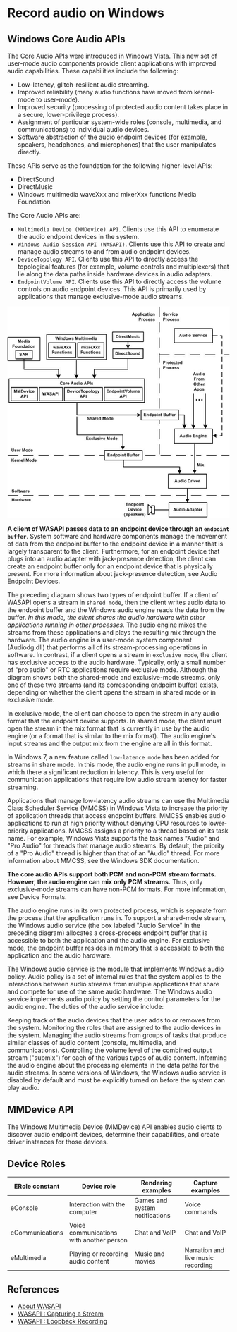 # Record audio on Windows

## Windows Core Audio APIs

The Core Audio APIs were introduced in Windows Vista. This new set of user-mode audio components provide client applications with improved audio capabilities. These capabilities include the following:

- Low-latency, glitch-resilient audio streaming.
- Improved reliability (many audio functions have moved from kernel-mode to user-mode).
- Improved security (processing of protected audio content takes place in a secure, lower-privilege process).
- Assignment of particular system-wide roles (console, multimedia, and communications) to individual audio devices.
- Software abstraction of the audio endpoint devices (for example, speakers, headphones, and microphones) that the user manipulates directly.

These APIs serve as the foundation for the following higher-level APIs:

- DirectSound
- DirectMusic
- Windows multimedia waveXxx and mixerXxx functions
Media Foundation

The Core Audio APIs are:

- `Multimedia Device (MMDevice) API`. Clients use this API to enumerate the audio endpoint devices in the system.
- `Windows Audio Session API (WASAPI)`. Clients use this API to create and manage audio streams to and from audio endpoint devices.
- `DeviceTopology API`. Clients use this API to directly access the topological features (for example, volume controls and multiplexers) that lie along the data paths inside hardware devices in audio adapters.
- `EndpointVolume API`. Clients use this API to directly access the volume controls on audio endpoint devices. This API is primarily used by applications that manage exclusive-mode audio streams.

![Core Audio APIs](/11_wasapi_capture/core_audio.jpg)

**A client of WASAPI passes data to an endpoint device through an `endpoint buffer`**. System software and hardware components manage the movement of data from the endpoint buffer to the endpoint device in a manner that is largely transparent to the client. Furthermore, for an endpoint device that plugs into an audio adapter with jack-presence detection, the client can create an endpoint buffer only for an endpoint device that is physically present. For more information about jack-presence detection, see Audio Endpoint Devices.

The preceding diagram shows two types of endpoint buffer. If a client of WASAPI opens a stream in `shared mode`, then the client writes audio data to the endpoint buffer and the Windows audio engine reads the data from the buffer. *In this mode, the client shares the audio hardware with other applications running in other processes.* The audio engine mixes the streams from these applications and plays the resulting mix through the hardware. The audio engine is a user-mode system component (Audiodg.dll) that performs all of its stream-processing operations in software. In contrast, if a client opens a stream in `exclusive mode`, the client has exclusive access to the audio hardware. Typically, only a small number of "pro audio" or RTC applications require exclusive mode. Although the diagram shows both the shared-mode and exclusive-mode streams, only one of these two streams (and its corresponding endpoint buffer) exists, depending on whether the client opens the stream in shared mode or in exclusive mode.

In exclusive mode, the client can choose to open the stream in any audio format that the endpoint device supports. In shared mode, the client must open the stream in the mix format that is currently in use by the audio engine (or a format that is similar to the mix format). The audio engine's input streams and the output mix from the engine are all in this format.

In Windows 7, a new feature called `low-latence mode` has been added for streams in share mode. In this mode, the audio engine runs in pull mode, in which there a significant reduction in latency. This is very useful for communication applications that require low audio stream latency for faster streaming.

Applications that manage low-latency audio streams can use the Multimedia Class Scheduler Service (MMCSS) in Windows Vista to increase the priority of application threads that access endpoint buffers. MMCSS enables audio applications to run at high priority without denying CPU resources to lower-priority applications. MMCSS assigns a priority to a thread based on its task name. For example, Windows Vista supports the task names "Audio" and "Pro Audio" for threads that manage audio streams. By default, the priority of a "Pro Audio" thread is higher than that of an "Audio" thread. For more information about MMCSS, see the Windows SDK documentation.

**The core audio APIs support both PCM and non-PCM stream formats. However, the audio engine can mix only PCM streams.** Thus, only exclusive-mode streams can have non-PCM formats. For more information, see Device Formats.

The audio engine runs in its own protected process, which is separate from the process that the application runs in. To support a shared-mode stream, the Windows audio service (the box labeled "Audio Service" in the preceding diagram) allocates a cross-process endpoint buffer that is accessible to both the application and the audio engine. For exclusive mode, the endpoint buffer resides in memory that is accessible to both the application and the audio hardware.

The Windows audio service is the module that implements Windows audio policy. Audio policy is a set of internal rules that the system applies to the interactions between audio streams from multiple applications that share and compete for use of the same audio hardware. The Windows audio service implements audio policy by setting the control parameters for the audio engine. The duties of the audio service include:

Keeping track of the audio devices that the user adds to or removes from the system.
Monitoring the roles that are assigned to the audio devices in the system.
Managing the audio streams from groups of tasks that produce similar classes of audio content (console, multimedia, and communications).
Controlling the volume level of the combined output stream ("submix") for each of the various types of audio content.
Informing the audio engine about the processing elements in the data paths for the audio streams.
In some versions of Windows, the Windows audio service is disabled by default and must be explicitly turned on before the system can play audio.


## MMDevice API

The Windows Multimedia Device (MMDevice) API enables audio clients to discover audio endpoint devices, determine their capabilities, and create driver instances for those devices.


## Device Roles


| ERole constant  | Device role                              | Rendering examples             | Capture examples                   |
| --------------- | ---------------------------------------- | ------------------------------ | ---------------------------------- |
| eConsole        | Interaction with the computer            | Games and system notifications | Voice commands                     |
| eCommunications | Voice communications with another person | Chat and VoIP                  | Chat and VoIP                      |
| eMultimedia     | Playing or recording audio content       | Music and movies               | Narration and live music recording |

## References

- [About WASAPI](https://docs.microsoft.com/en-us/windows/win32/coreaudio/wasapi)
- [WASAPI : Capturing a Stream](https://learn.microsoft.com/en-us/windows/win32/coreaudio/capturing-a-stream)
- [WASAPI : Loopback Recording](hhttps://learn.microsoft.com/en-us/windows/win32/coreaudio/loopback-recording)